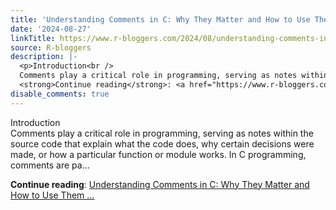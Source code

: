 ```yaml
---
title: 'Understanding Comments in C: Why They Matter and How to Use Them Effectively'
date: '2024-08-27'
linkTitle: https://www.r-bloggers.com/2024/08/understanding-comments-in-c-why-they-matter-and-how-to-use-them-effectively/
source: R-bloggers
description: |-
  <p>Introduction<br />
  Comments play a critical role in programming, serving as notes within the source code that explain what the code does, why certain decisions were made, or how a particular function or module works. In C programming, comments are pa...</p>
  <strong>Continue reading</strong>: <a href="https://www.r-bloggers.com/2024/08/understanding-comments-in-c-why-they-matter-and-how-to-use-them-effectively/">Understanding Comments in C: Why They Matter and How to Use Them ...
disable_comments: true
---
```

<p>Introduction<br />
Comments play a critical role in programming, serving as notes within the source code that explain what the code does, why certain decisions were made, or how a particular function or module works. In C programming, comments are pa...</p>
<strong>Continue reading</strong>: <a href="https://www.r-bloggers.com/2024/08/understanding-comments-in-c-why-they-matter-and-how-to-use-them-effectively/">Understanding Comments in C: Why They Matter and How to Use Them ...
